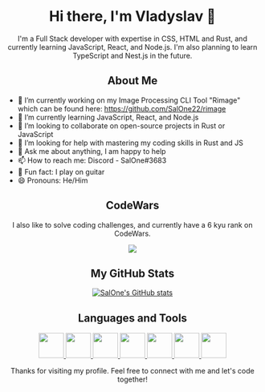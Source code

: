 <h1 align="center">Hi there, I'm Vladyslav 👋</h1>

<p align="center">I'm a Full Stack developer with expertise in CSS, HTML and Rust, and currently learning JavaScript, React, and Node.js. I'm also planning to learn TypeScript and Nest.js in the future.</p>

<h2 align="center">About Me</h2>

<ul>
  <li>🔭 I’m currently working on my Image Processing CLI Tool "Rimage" which can be found here: <a href="https://github.com/SalOne22/rimage">https://github.com/SalOne22/rimage</a> </li>
  <li>🌱 I’m currently learning JavaScript, React, and Node.js</li>
  <li>👯 I’m looking to collaborate on open-source projects in Rust or JavaScript</li>
  <li>🤔 I’m looking for help with mastering my coding skills in Rust and JS</li>
  <li>💬 Ask me about anything, I am happy to help</li>
  <li>📫 How to reach me: Discord - SalOne#3683</li>
  <li>🎸 Fun fact: I play on guitar</li>
  <li>😄 Pronouns: He/Him</li>
</ul>

<h2 align="center">CodeWars</h2>

<p align="center">I also like to solve coding challenges, and currently have a 6 kyu rank on CodeWars.</p>

<p align="center">
  <a href="https://www.codewars.com/users/SalOne22">
    <img src="https://www.codewars.com/users/SalOne22/badges/large">
  </a>
</p>

<h2 align="center">My GitHub Stats</h2>

<p align="center">
  <a href="https://github.com/SalOne22">
    <picture>
      <source media="(prefers-color-scheme: dark)" srcset="https://github-readme-stats.vercel.app/api?username=SalOne22&show_icons=true&bg_color=ffffff00&title_color=C3E88D&icon_color=89DDFF&text_color=EEFFFF">
      <source media="(prefers-color-scheme: light)" srcset="https://github-readme-stats.vercel.app/api?username=SalOne22&show_icons=true&bg_color=ffffff00&title_color=95D634&icon_color=82AAFF&text_color=545454">
      <img alt="SalOne's GitHub stats" src="https://github-readme-stats.vercel.app/api?username=SalOne22&show_icons=true&bg_color=ffffff00&title_color=C3E88D&icon_color=89DDFF&text_color=EEFFFF">
    </picture>
  </a>
</p>

<h2 align="center">Languages and Tools</h2>

<p align="center">
  <a href="https://developer.mozilla.org/en-US/docs/Web/HTML">
    <img src="https://cdn.jsdelivr.net/gh/devicons/devicon/icons/html5/html5-plain.svg" width="50" height="50">
  </a>
  <a href="https://developer.mozilla.org/en-US/docs/Web/CSS">
    <img src="https://cdn.jsdelivr.net/gh/devicons/devicon/icons/css3/css3-plain.svg" width="50" height="50">
  </a>
  <a href="https://developer.mozilla.org/en-US/docs/Web/JavaScript">
    <img src="https://cdn.jsdelivr.net/gh/devicons/devicon/icons/javascript/javascript-plain.svg" width="50" height="50">
  </a>
  <a href="https://www.rust-lang.org/">
    <picture>
      <source media="(prefers-color-scheme: dark)" srcset="./images/rust-logo-invert.svg">
      <source media="(prefers-color-scheme: light)" srcset="./images/rust-logo.svg">
      <img src="https://docs.rs/-/rustdoc.static/rust-logo-151179464ae7ed46.svg" width="50" height="50">
    </picture>
  </a>
  <a href="https://react.dev/">
    <img src="https://cdn.jsdelivr.net/gh/devicons/devicon/icons/react/react-original.svg" width="50" height="50">
  </a>
  <a href="https://nodejs.org/en">
    <img src="https://cdn.jsdelivr.net/gh/devicons/devicon/icons/nodejs/nodejs-plain.svg" width="50" height="50">
  </a>
  <a href="https://git-scm.com/">
    <img src="https://cdn.jsdelivr.net/gh/devicons/devicon/icons/git/git-plain.svg" width="50" height="50">
  </a>
</p>

<p align="center">Thanks for visiting my profile. Feel free to connect with me and let's code together!</p>
